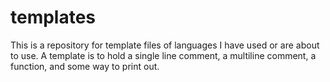 # templates
 This is a repository for template files of languages I have used or are about to use. A template is to hold a single line comment, a multiline comment, a function, and some way to print out.
